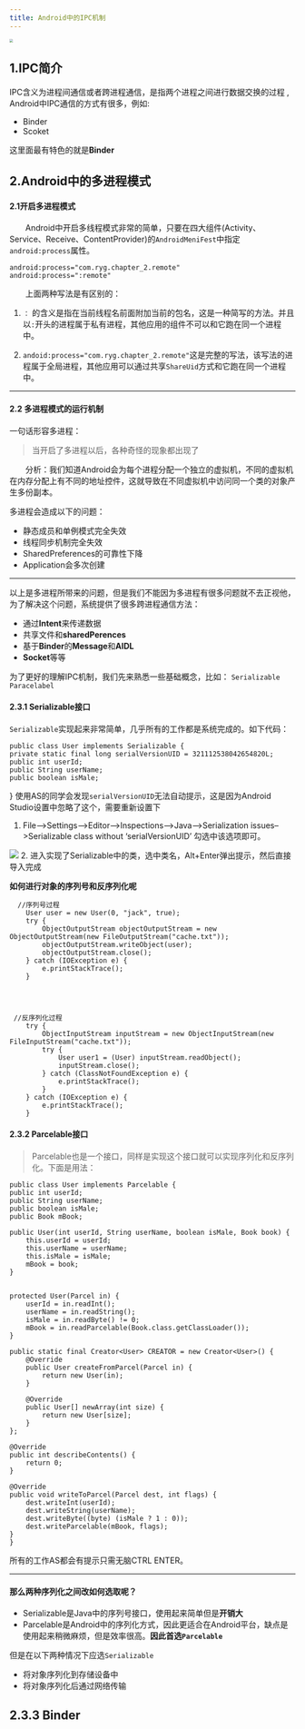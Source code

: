 ```yaml
---
title: Android中的IPC机制
---
```

<img src="http://i.imgur.com/gcTmPam.jpg" style="zoom:40%"/>
<!--more-->

## 1.IPC简介  

IPC含义为进程间通信或者跨进程通信，是指两个进程之间进行数据交换的过程 , Android中IPC通信的方式有很多，例如:
- Binder
- Scoket

这里面最有特色的就是**Binder** 

## 2.Android中的多进程模式


#### 2.1开启多进程模式
　　Android中开启多线程模式非常的简单，只要在四大组件(Activity、Service、Receive、ContentProvider)的`AndroidMeniFest`中指定`android:process`属性。
	
    android:process="com.ryg.chapter_2.remote"
	android:process=":remote"

　　上面两种写法是有区别的：
1. `：` 的含义是指在当前线程名前面附加当前的包名，这是一种简写的方法。并且以`:`开头的进程属于私有进程，其他应用的组件不可以和它跑在同一个进程中。

2. `andoid:process="com.ryg.chapter_2.remote"`这是完整的写法，该写法的进程属于全局进程，其他应用可以通过共享`ShareUid`方式和它跑在同一个进程中。



----------

#### 2.2 多进程模式的运行机制
一句话形容多进程：
>当开启了多进程以后，各种奇怪的现象都出现了

　　分析：我们知道Android会为每个进程分配一个独立的虚拟机，不同的虚拟机在内存分配上有不同的地址控件，这就导致在不同虚拟机中访问同一个类的对象产生多份副本。



多进程会造成以下的问题：
* 静态成员和单例模式完全失效
* 线程同步机制完全失效
* SharedPreferences的可靠性下降
* Application会多次创建

----------

以上是多进程所带来的问题，但是我们不能因为多进程有很多问题就不去正视他，为了解决这个问题，系统提供了很多跨进程通信方法：

- 通过**Intent**来传递数据
- 共享文件和**sharedPerences**
- 基于**Binder**的**Message**和**AIDL**
- **Socket**等等

为了更好的理解IPC机制，我们先来熟悉一些基础概念，比如：
`Serializable`
`Paracelabel`

#### 2.3.1 Serializable接口
`Serializable`实现起来非常简单，几乎所有的工作都是系统完成的。如下代码：

    public class User implements Serializable {
    private static final long serialVersionUID = 321112538042654820L;
    public int userId;
    public String userName;
    public boolean isMale;

}
使用AS的同学会发现`serialVersionUID`无法自动提示，这是因为Android Studio设置中忽略了这个，需要重新设置下

1. File–>Settings–>Editor–>Inspections–>Java–>Serialization issues–>Serializable class without ‘serialVersionUID’ 勾选中该选项即可。

![](http://i.imgur.com/9Ek0nK3.png)
2. 进入实现了Serializable中的类，选中类名，Alt+Enter弹出提示，然后直接导入完成

**如何进行对象的序列号和反序列化呢**
    
      //序列号过程
        User user = new User(0, "jack", true);
        try {
            ObjectOutputStream objectOutputStream = new ObjectOutputStream(new FileOutputStream("cache.txt"));
            objectOutputStream.writeObject(user);
            objectOutputStream.close();
        } catch (IOException e) {
            e.printStackTrace();
        }




     //反序列化过程
        try {
            ObjectInputStream inputStream = new ObjectInputStream(new FileInputStream("cache.txt"));
            try {
                User user1 = (User) inputStream.readObject();
                inputStream.close();
            } catch (ClassNotFoundException e) {
                e.printStackTrace();
            }
        } catch (IOException e) {
            e.printStackTrace();
        }


#### 2.3.2 Parcelable接口
>Parcelable也是一个接口，同样是实现这个接口就可以实现序列化和反序列化。下面是用法：

    public class User implements Parcelable {
    public int userId;
    public String userName;
    public boolean isMale;
    public Book mBook;

    public User(int userId, String userName, boolean isMale, Book book) {
        this.userId = userId;
        this.userName = userName;
        this.isMale = isMale;
        mBook = book;
    }


    protected User(Parcel in) {
        userId = in.readInt();
        userName = in.readString();
        isMale = in.readByte() != 0;
        mBook = in.readParcelable(Book.class.getClassLoader());
    }

    public static final Creator<User> CREATOR = new Creator<User>() {
        @Override
        public User createFromParcel(Parcel in) {
            return new User(in);
        }

        @Override
        public User[] newArray(int size) {
            return new User[size];
        }
    };

    @Override
    public int describeContents() {
        return 0;
    }

    @Override
    public void writeToParcel(Parcel dest, int flags) {
        dest.writeInt(userId);
        dest.writeString(userName);
        dest.writeByte((byte) (isMale ? 1 : 0));
        dest.writeParcelable(mBook, flags);
    }
    }
所有的工作AS都会有提示只需无脑CTRL ENTER。

----------

#### 那么两种序列化之间改如何选取呢？
- Serializable是Java中的序列号接口，使用起来简单但是**开销大**
- Parcelable是Android中的序列化方式，因此更适合在Android平台，缺点是使用起来稍微麻烦，但是效率很高。**因此首选`Parcelable`** 

但是在以下两种情况下应选`Serializable`

- 将对象序列化到存储设备中
- 将对象序列化后通过网络传输

## 2.3.3 Binder

